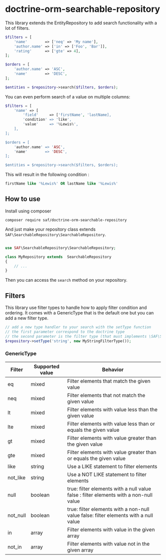# doctrine-orm-searchable-repository

This library extends the EntityRepository to add search functionality with a lot of filters.

```php
$filters = [
    'name'        => ['neq' => 'My name'],
    'author.name' => ['in' => ['Foo', 'Bar']],
    'rating'      => ['gte' => 4],
];

$orders = [
    'author.name' => 'ASC',
    'name'        => 'DESC',
];

$entities = $repository->search($filters, $orders);
```

You can even perform search of a value on multiple columns:

```php
$filters = [
    'name' => [
        'field'     => ['firstName', 'lastName],
        'condition' => 'like',
        'value'     => '%Lewis%',
    ],
];

$orders = [
    'author.name' => 'ASC',
    'name'        => 'DESC',
];

$entities = $repository->search($filters, $orders);
```

This will result in the following condition :

```sql
firstName like '%Lewis%' OR lastName like '%Lewis%'
```

## How to use

Install using composer

```
composer require saf/doctrine-orm-searchable-repository
```

And just make your repository class extends `SAF\SearchableRepository\SearchableRepository`.

```php

use SAF\SearchableRepository\SearchableRepository;

class MyRepository extends  SearchableRepository
{
    // ...
}
```

Then you can access the `search` method on your repository.

## Filters

This library use filter types to handle how to apply filter condition and ordering. It comes with a GenericType that is the default one but you can add a new filter type.

```php
// add a new type handler to your search with the setType function
// the first parameter correspond to the doctrine type
// the second parameter is the filter type (that must implements \SAF\SearchableRepository\SearchableRepository\Types\TypeInterface interface)
$repository->setType('string', new MyStringFilterType());
```

### GenericType

| Filter   | Supported value | Behavior                                                                              |
|----------|-----------------|---------------------------------------------------------------------------------------|
| eq       | mixed           | Filter elements that match the given value                                            |
| neq      | mixed           | Filter elements that not match the given value                                        |
| lt       | mixed           | Filter elements with value less than the given value                                  |
| lte      | mixed           | Filter elements with value less than or equals the given value                        |
| gt       | mixed           | Filter elements with value greater than the given value                               |
| gte      | mixed           | Filter elements with value greater than or equals the given value                     |
| like     | string          | Use a LIKE statement to filter elements                                               |
| not_like | string          | Use a NOT LIKE statement to filter elements                                           |
| null     | boolean         | true: filter elements with a null value false : filter elements with a non-null value |
| not_null | boolean         | true: filter elements with a non-null value false: filter elements with a null value  |
| in       | array           | Filter elements with value in the given array                                         |
| not_in   | array           | Filter elements with value not in the given array                                     |